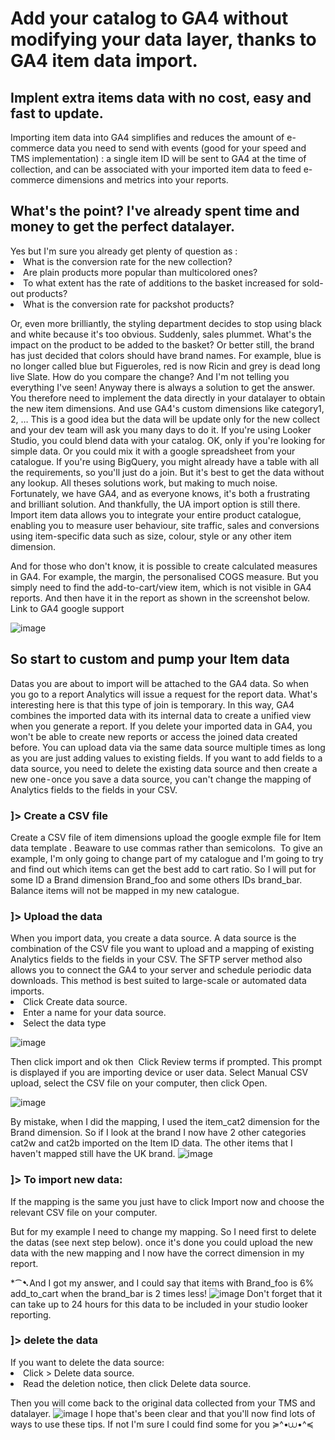 <h1></a>Add your catalog to GA4 without modifying your data layer, thanks to GA4 item data import.</h1>
<h2>Implent extra items data with no cost, easy and fast to update.</h2>
Importing item data into GA4 simplifies and reduces the amount of e-commerce data you need to send with events (good for your speed and TMS implementation) : a single item ID will be sent to GA4 at the time of collection, and can be associated with your imported item data to feed e-commerce dimensions and metrics into your reports.

<h2>What's the point? I've already spent time and money to get the perfect datalayer.</h2>
Yes but I'm sure you already get plenty of question as : 

<li>What is the conversion rate for the new collection?</li>
<li>Are plain products more popular than multicolored ones?</li>
<li>To what extent has the rate of additions to the basket increased for sold-out products?</li>
<li>What is the conversion rate for packshot products?</li>

Or, even more brilliantly, the styling department decides to stop using black and white because it's too obvious. Suddenly, sales plummet. What's the impact on the product to be added to the basket? Or better still, the brand has just decided that colors should have brand names. For example, blue is no longer called blue but Figueroles, red is now Ricin and grey is dead long live Slate. How do you compare the change? And I'm not telling you everything I've seen!
Anyway there is always a solution to get the answer. You therefore need to implement the data directly in your datalayer to obtain the new item dimensions. And use GA4's custom dimensions like category1, 2, … This is a good idea but the data will be update only for the new collect and your dev team will ask you many days to do it. If you're using Looker Studio, you could  blend data with your catalog. OK, only if you're looking for simple data. Or you could mix it with a google spreadsheet from your catalogue. If you're using BigQuery, you might already have a table with all the requirements, so you'll just do a join. But it's best to get the data without any lookup.
All theses solutions work, but making to much noise. Fortunately, we have GA4, and as everyone knows, it's both a frustrating and brilliant solution. And thankfully, the UA import option is still there.
Import item data allows you to integrate your entire product catalogue, enabling you to measure user behaviour, site traffic, sales and conversions using item-specific data such as size, colour, style or any other item dimension.

And for those who don't know, it is possible to create calculated measures in GA4. For example, the margin, the personalised COGS measure. But you simply need to find the add-to-cart/view item, which is not visible in GA4 reports. And then have it in the report as shown in the screenshot below. Link to GA4 google support

![image](https://github.com/bro-gui/GA4_ImportItemData/assets/159245204/69f752c1-0f87-4f97-a979-4df128173791)

<h2>So start to custom and pump your Item data </h2>
Datas you are about to import will be attached to the GA4 data. So when you go to a report Analytics will issue a request for the report data. What's interesting here is that this type of join is temporary.
In this way, GA4 combines the imported data with its internal data to create a unified view when you generate a report. If you delete your imported data in GA4, you won't be able to create new reports or access the joined data created before.
You can upload data via the same data source multiple times as long as you are just adding values to existing fields. If you want to add fields to a data source, you need to delete the existing data source and then create a new one - once you save a data source, you can't change the mapping of Analytics fields to the fields in your CSV.
<h3>]> Create a CSV file</h3>
Create a CSV file of item dimensions upload the google exmple file for Item data template . Beaware to use commas rather than semicolons. 
To give an example, I'm only going to change part of my catalogue and I'm going to try and find out which items can get the best add to cart ratio. So I will put for some ID a Brand dimension Brand_foo and some others IDs brand_bar. Balance items will not be mapped in my new catalogue.

<h3>]> Upload the data</h3>
When you import data, you create a data source. A data source is the combination of the CSV file you want to upload and a mapping of existing Analytics fields to the fields in your CSV. 
The SFTP server method also allows you to connect the GA4 to your server and schedule periodic data downloads. This method is best suited to large-scale or automated data imports.
<li>Click Create data source.</li>
<li>Enter a name for your data source.</li>
<li>Select the data type</li>

![image](https://cdn-images-1.medium.com/max/1200/1*sdpLibMNB-td1gQYmc55Rw.png)

Then click import and ok then 
Click Review terms if prompted. This prompt is displayed if you are importing device or user data.
Select Manual CSV upload, select the CSV file on your computer, then click Open.

![image](https://cdn-images-1.medium.com/max/1200/1*jW4DKG990qJuDOPo7NzUpA.png)

By mistake, when I did the mapping, I used the item_cat2 dimension for the Brand dimension. So if I look at the brand I now have 2 other categories cat2w and cat2b imported on the Item ID data. The other items that I haven't mapped still have the UK brand.
![image](https://cdn-images-1.medium.com/max/1200/1*oE2GrdylEofueTqCzJRVZw.png)

<h3>]> To import new data:</h3>
If the mapping is the same you just have to click Import now and choose the relevant CSV file on your computer. 

But for my example I need to change my mapping. So I need first to delete the datas (see next step below). once it's done you could upload the new data with the new mapping and I now have the correct dimension in my report. 

*⁀➷And I got my answer, and I could say that items with Brand_foo is 6% add_to_cart when the brand_bar is 2 times less!
![image](https://cdn-images-1.medium.com/max/1200/1*3K2pZNMEiN5oNob1--37HA.png)
Don't forget that it can take up to 24 hours for this data to be included in your studio looker reporting.
<h3>]> delete the data</h3>
If you want to delete the data source:
<li>Click > Delete data source.</li>
<li>Read the deletion notice, then click Delete data source.</li>

Then you will come back to the original data collected from your TMS and datalayer.
![image](https://cdn-images-1.medium.com/max/1200/1*suhkrtOjLNriMuSwoDsGig.png)
I hope that's been clear and that you'll now find lots of ways to use these tips. If not I'm sure I could find some for you ≽^•⩊•^≼
